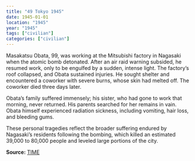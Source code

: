 ```yaml
---
title: "49 Tokyo 1945"
date: 1945-01-01
location: "1945"
year: "1945"
tags: ["civilian"]
categories: ["civilian"]
---
```



Masakatsu Obata, 99, was working at the Mitsubishi factory in Nagasaki when the atomic bomb detonated. After an air raid warning subsided, he resumed work, only to be engulfed by a sudden, intense light. The factory’s roof collapsed, and Obata sustained injuries. He sought shelter and encountered a coworker with severe burns, whose skin had melted off. The coworker died three days later.

Obata’s family suffered immensely; his sister, who had gone to work that morning, never returned. His parents searched for her remains in vain. Obata himself experienced radiation sickness, including vomiting, hair loss, and bleeding gums. 

These personal tragedies reflect the broader suffering endured by Nagasaki’s residents following the bombing, which killed an estimated 39,000 to 80,000 people and leveled large portions of the city.

**Source:** [TIME](https://time.com/after-the-bomb/)
